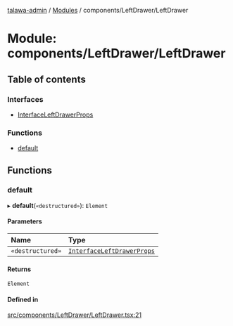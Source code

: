 [talawa-admin](../README.md) / [Modules](../modules.md) / components/LeftDrawer/LeftDrawer

# Module: components/LeftDrawer/LeftDrawer

## Table of contents

### Interfaces

- [InterfaceLeftDrawerProps](../interfaces/components_LeftDrawer_LeftDrawer.InterfaceLeftDrawerProps.md)

### Functions

- [default](components_LeftDrawer_LeftDrawer.md#default)

## Functions

### default

▸ **default**(`«destructured»`): `Element`

#### Parameters

| Name | Type |
| :------ | :------ |
| `«destructured»` | [`InterfaceLeftDrawerProps`](../interfaces/components_LeftDrawer_LeftDrawer.InterfaceLeftDrawerProps.md) |

#### Returns

`Element`

#### Defined in

[src/components/LeftDrawer/LeftDrawer.tsx:21](https://github.com/meetulr/talawa-admin/blob/40ecfbe/src/components/LeftDrawer/LeftDrawer.tsx#L21)
